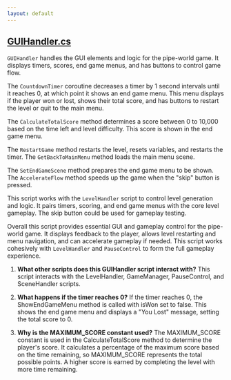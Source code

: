 ```yaml
---
layout: default
---
```


## [GUIHandler.cs](https://github.com/corovcam/pipe-world/blob/main/Assets/Scripts/GUIHandler.cs)

`GUIHandler` handles the GUI elements and logic for the pipe-world game. It displays timers, scores, end game menus, and has buttons to control game flow.

The `CountdownTimer` coroutine decreases a timer by 1 second intervals until it reaches 0, at which point it shows an end game menu. This menu displays if the player won or lost, shows their total score, and has buttons to restart the level or quit to the main menu. 

The `CalculateTotalScore` method determines a score between 0 to 10,000 based on the time left and level difficulty. This score is shown in the end game menu.

The `RestartGame` method restarts the level, resets variables, and restarts the timer. The `GetBackToMainMenu` method loads the main menu scene.

The `SetEndGameScene` method prepares the end game menu to be shown. The `AccelerateFlow` method speeds up the game when the "skip" button is pressed.

This script works with the `LevelHandler` script to control level generation and logic. It pairs timers, scoring, and end game menus with the core level gameplay. The skip button could be used for gameplay testing.

Overall this script provides essential GUI and gameplay control for the pipe-world game. It displays feedback to the player, allows level restarting and menu navigation, and can accelerate gameplay if needed. This script works cohesively with `LevelHandler` and `PauseControl` to form the full gameplay experience.


1. **What other scripts does this GUIHandler script interact with?**
    This script interacts with the LevelHandler, GameManager, PauseControl, and SceneHandler scripts.

2. **What happens if the timer reaches 0?**
    If the timer reaches 0, the ShowEndGameMenu method is called with isWon set to false. This shows the end game menu and displays a "You Lost" message, setting the total score to 0.

3. **Why is the MAXIMUM_SCORE constant used?**
    The MAXIMUM_SCORE constant is used in the CalculateTotalScore method to determine the player's score. It calculates a percentage of the maximum score based on the time remaining, so MAXIMUM_SCORE represents the total possible points. A higher score is earned by completing the level with more time remaining.